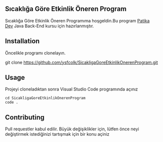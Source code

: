 ## Sıcaklığa Göre Etkinlik Öneren Program

Sıcaklığa Göre Etkinlik Öneren Programıma hoşgeldin.Bu program [Patika Dev](www.patika.dev) Java Back-End kursu için hazırlanmıştır.

## **Installation**

Öncelikle programı clonelayın.

git clone https://github.com/ysfcolk/SicakligaGoreEtkinlikOnerenProgram.git

## **Usage**

Projeyi cloneladıktan sonra Visual Studio Code programında açınız

``` 
cd SicakligaGoreEtkinlikOnerenProgram
code .
``` 
## **Contributing**

Pull requestler kabul edilir. Büyük değişiklikler için, lütfen önce neyi değiştirmek istediğinizi tartışmak için bir konu açiniz
